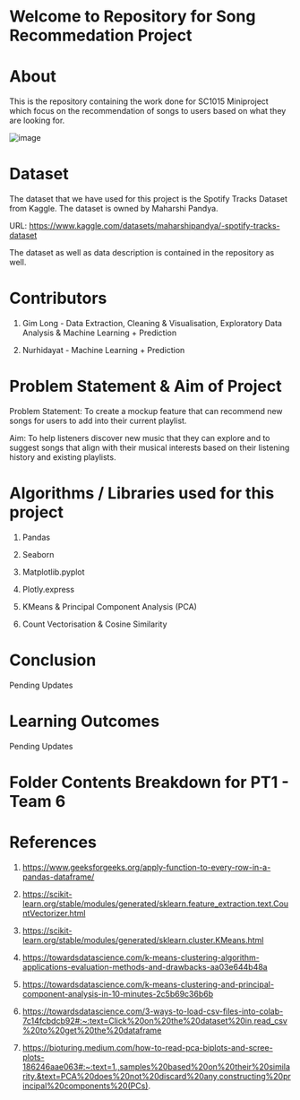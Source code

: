 # Welcome to Repository for Song Recommedation Project

# About

This is the repository containing the work done for SC1015 Miniproject which focus on the recommendation of songs to users based on what they are looking for.

![image](https://user-images.githubusercontent.com/129975594/232229889-c995f7c2-9578-46f5-98e6-6efec064454e.png)

# Dataset

The dataset that we have used for this project is the Spotify Tracks Dataset from Kaggle. The dataset is owned by Maharshi Pandya. 

URL: https://www.kaggle.com/datasets/maharshipandya/-spotify-tracks-dataset

The dataset as well as data description is contained in the repository as well.

# Contributors

1. Gim Long - Data Extraction, Cleaning & Visualisation, Exploratory Data Analysis & Machine Learning + Prediction

2. Nurhidayat - Machine Learning + Prediction

# Problem Statement & Aim of Project

Problem Statement: To create a mockup feature that can recommend new songs for users to add into their current playlist. 

Aim: To help listeners discover new music that they can explore and to suggest songs that align with their musical interests based on their listening history and existing playlists.

# Algorithms / Libraries used for this project

1. Pandas

2. Seaborn

3. Matplotlib.pyplot

4. Plotly.express

5. KMeans & Principal Component Analysis (PCA)

6. Count Vectorisation & Cosine Similarity

# Conclusion

Pending Updates

# Learning Outcomes

Pending Updates

# Folder Contents Breakdown for PT1 - Team 6

# References

1. https://www.geeksforgeeks.org/apply-function-to-every-row-in-a-pandas-dataframe/

2. https://scikit-learn.org/stable/modules/generated/sklearn.feature_extraction.text.CountVectorizer.html

3. https://scikit-learn.org/stable/modules/generated/sklearn.cluster.KMeans.html

4. https://towardsdatascience.com/k-means-clustering-algorithm-applications-evaluation-methods-and-drawbacks-aa03e644b48a

5. https://towardsdatascience.com/k-means-clustering-and-principal-component-analysis-in-10-minutes-2c5b69c36b6b

6. https://towardsdatascience.com/3-ways-to-load-csv-files-into-colab-7c14fcbdcb92#:~:text=Click%20on%20the%20dataset%20in,read_csv%20to%20get%20the%20dataframe

7. https://bioturing.medium.com/how-to-read-pca-biplots-and-scree-plots-186246aae063#:~:text=1.,samples%20based%20on%20their%20similarity.&text=PCA%20does%20not%20discard%20any,constructing%20principal%20components%20(PCs).
